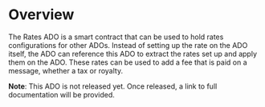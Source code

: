 # Overview

The Rates ADO is a smart contract that can be used to hold rates configurations for other ADOs. Instead of setting up the rate on the ADO itself, the ADO can reference this ADO to extract the rates set up and apply them on the ADO. These rates can be used to add a fee that is paid on a message, whether a tax or royalty. 

**Note**: This ADO is not released yet. Once released, a link to full documentation will be provided.